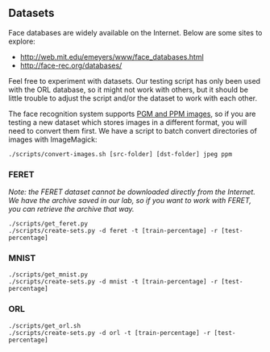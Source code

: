 ## Datasets

Face databases are widely available on the Internet. Below are some sites to explore:
- http://web.mit.edu/emeyers/www/face_databases.html
- http://face-rec.org/databases/

Feel free to experiment with datasets. Our testing script has only been used with the ORL database, so it might not work with others, but it should be little trouble to adjust the script and/or the dataset to work with each other.

The face recognition system supports [PGM and PPM images](https://en.wikipedia.org/wiki/Netpbm_format), so if you are testing a new dataset which stores images in a different format, you will need to convert them first. We have a script to batch convert directories of images with ImageMagick:
```
./scripts/convert-images.sh [src-folder] [dst-folder] jpeg ppm
```

### FERET

_Note: the FERET dataset cannot be downloaded directly from the Internet. We have the archive saved in our lab, so if you want to work with FERET, you can retrieve the archive that way._

```
./scripts/get_feret.py
./scripts/create-sets.py -d feret -t [train-percentage] -r [test-percentage]
```

### MNIST

```
./scripts/get_mnist.py
./scripts/create-sets.py -d mnist -t [train-percentage] -r [test-percentage]
```

### ORL

```
./scripts/get_orl.sh
./scripts/create-sets.py -d orl -t [train-percentage] -r [test-percentage]
```
